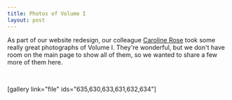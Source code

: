 ```yaml
---
title: Photos of Volume I
layout: post
---
```


As part of our website redesign, our colleague <a href="http://bathymetricbook.blogspot.com/">Caroline Rose</a> took some really great photographs of Volume I. They're wonderful, but we don't have room on the main page to show all of them, so we wanted to share a few more of them here.

&nbsp;

[gallery link="file" ids="635,630,633,631,632,634"]